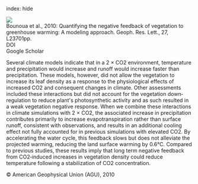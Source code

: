 index: hide

<div class="Citation">
    <div class="Citation-thumb CitationThumb-linked"  data-href="https://doi.org/10.1029/2010gl045338">
      <img src="https://static.claimspace.cloud/climate-study-static/refs/thumbs/11/Bounoua_et_al_2010-thumb.png" />
    </div>

  <div class="Citation-body">
    <div class="Citation-text">Bounoua et al., 2010: Quantifying the negative feedback of vegetation to greenhouse warming: A modeling approach. <span class="Article-journal">Geoph. Res. Lett., </span><span class="Article-volume">27, </span> L23701pp.</div>
    <div class="Citation-links">
      <div class="CitationLink" data-href="https://doi.org/10.1029/2010gl045338">
        <div class="CitationLink-icon CitationLink-Doi"></div>
        <div class="CitationLink-text">DOI</div>
      </div>
      <div class="CitationLink" data-href="https://scholar.google.com/scholar?q=10.1029/2010gl045338">
        <div class="CitationLink-icon CitationLink-Scholar"></div>
        <div class="CitationLink-text">Google Scholar</div>
      </div>
    </div>
  </div>
</div>

Several climate models indicate that in a 2 × CO2 environment, temperature and precipitation would increase and runoff would increase faster than precipitation. These models, however, did not allow the vegetation to increase its leaf density as a response to the physiological effects of increased CO2 and consequent changes in climate. Other assessments included these interactions but did not account for the vegetation down‐regulation to reduce plant's photosynthetic activity and as such resulted in a weak vegetation negative response. When we combine these interactions in climate simulations with 2 × CO2, the associated increase in precipitation contributes primarily to increase evapotranspiration rather than surface runoff, consistent with observations, and results in an additional cooling effect not fully accounted for in previous simulations with elevated CO2. By accelerating the water cycle, this feedback slows but does not alleviate the projected warming, reducing the land surface warming by 0.6°C. Compared to previous studies, these results imply that long term negative feedback from CO2‐induced increases in vegetation density could reduce temperature following a stabilization of CO2 concentration.

<div class="Citation-copy">
&copy; American Geophysical Union (AGU), 2010
</div>